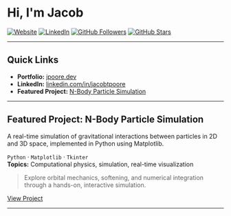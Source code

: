 # Hi, I'm Jacob

[![Website](https://img.shields.io/badge/Website-Visit-informational?style=flat&logo=google-chrome&color=2bbc8a)](https://jpoore.dev/)
[![LinkedIn](https://img.shields.io/badge/LinkedIn-Connect-blue?style=flat&logo=linkedin)](https://linkedin.com/in/jacobtpoore)
[![GitHub Followers](https://img.shields.io/github/followers/Jacob-Poore?label=Follow&style=social)](https://github.com/Jacob-Poore)
[![GitHub Stars](https://img.shields.io/github/stars/Jacob-Poore?style=social)](https://github.com/Jacob-Poore)

---

## Quick Links

- **Portfolio:** [jpoore.dev](https://jpoore.dev/)
- **LinkedIn:** [linkedin.com/in/jacobtpoore](https://linkedin.com/in/jacobtpoore)
- **Featured Project:** [N-Body Particle Simulation](https://github.com/Jacob-Poore/N-Body-Particle-Simulation)

---

## Featured Project: N-Body Particle Simulation

A real-time simulation of gravitational interactions between particles in 2D and 3D space, implemented in Python using Matplotlib.

`Python` · `Matplotlib` · `Tkinter`  
**Topics:** Computational physics, simulation, real-time visualization

> Explore orbital mechanics, softening, and numerical integration through a hands-on, interactive simulation.

[View Project](https://github.com/Jacob-Poore/N-Body-Particle-Simulation)

---
